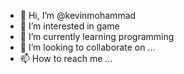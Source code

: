 - 👋 Hi, I’m @kevinmohammad
- 👀 I’m interested in game
- 🌱 I’m currently learning programming
- 💞️ I’m looking to collaborate on ...
- 📫 How to reach me ...

<!---
kevinmohammad/kevinmohammad is a ✨ special ✨ repository because its `README.md` (this file) appears on your GitHub profile.
You can click the Preview link to take a look at your changes.
--->
